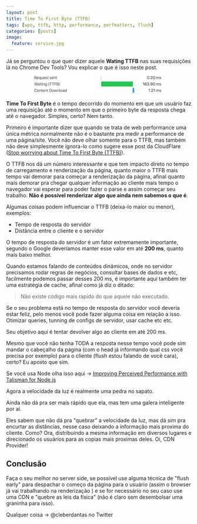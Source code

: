 ```yaml
---
layout: post
title: Time To First Byte (TTFB)
tags: [wpo, ttfb, http, performance, perfmatters, flush]
categories: [posts]
image:
  feature: service.jpg
---
```


Já se perguntou o que quer dizer aquele **Wating TTFB** nas suas requisições lá no Chrome Dev Tools? Vou explicar o que é isso neste post.

<div style="width:360px;margin:auto">
<img src="/images/posts/ttfb.png" alt="Wating TTFB" />
</div>

**Time To First Byte** é o tempo decorrido do momento em que um usuário faz uma requisição até o momento em que o primeiro byte da resposta chega até o navegador. Simples, certo? Nem tanto.

Primeiro é importante dizer que quando se trata de web performance uma única métrica normalmente não é o bastante pra medir a performance de uma página/site. Você não deve olhar somente para o TTFB, mas também não deve simplesmente ignora-lo como sugere esse post da CloudFlare (<a href="https://blog.cloudflare.com/ttfb-time-to-first-byte-considered-meaningles/" target="_blank">Stop worrying about Time To First Byte (TTFB)</a>).

O TTFB nos dá um número interessante e que tem impacto direto no tempo de carregamento e renderização da página, quanto maior o TTFB mais tempo vai demorar para começar a renderização da página, afinal quanto mais demorar pra chegar qualquer informação ao cliente mais tempo o navegador vai esperar para poder fazer o parse e assim começar seu trabalho. **Não é possível renderizar algo que ainda nem sabemos o que é**.

Algumas coisas podem influenciar o TTFB (deixa-lo maior ou menor), exemplos:

- Tempo de resposta do servidor
- Distância entre o cliente e o servidor

O tempo de resposta do servidor é um fator extremamente importante, segundo o Google deveríamos manter esse valor em até **200 ms**, quanto mais baixo melhor.

Quando estamos falando de conteúdos dinâmicos, onde no servidor precisamos rodar regras de negócios, consultar bases de dados e etc, facilmente podemos passar desses 200 ms, é importante aqui também ter uma estratégia de cache, afinal como já diz o ditado:

> Não existe código mais rapido do que aquele não executado.

Se o seu problema está no tempo de resposta do servidor você deveria estar feliz, pelo menos você pode fazer alguma coisa em relação a isso. Otimizar queries, tunning de configs de servidor, usar cache etc etc.

Seu objetivo aqui é tentar devolver algo ao cliente em até 200 ms.

Mesmo que você não tenha TODA a resposta nesse tempo você pode sim mandar o cabeçalho da página (com o head já informando qual css você precisa por exemplo) para o cliente (flush estou falando de você cara), certo? Eu aposto que sim.

Se você usa Node olha isso aqui -> <a href="https://medium.com/@mikehall314/improving-perceived-performance-with-talisman-for-node-js-d400f3328627#.r0c58dbau" target="_blank">Improving Perceived Performance with Talisman for Node.js</a>

Agora a velocidade da luz é realmente uma pedra no sapato.

Ainda não dá pra ser mais rápido que ela, mas tem uma galera inteligente por aí. 

Eles sabem que não dá pra "quebrar" a velocidade da luz, mas dá sim pra encurtar as distâncias, nesse caso deixando a informação mais proxima do cliente. Como? Ora, distribuindo a mesma informação em diversos lugares e direcionado os usuários para as copias mais proximas deles. Oi, CDN Provider!

## Conclusão
Faça o seu melhor no server side, se possível use alguma técnica de "flush early" para despachar o começo da página para o usuário  (assim o browser já vai trabalhando na renderização ) e se for necessário no seu caso use uma CDN e "quebre as leis da física" (não é claro sem desembolsar uma graninha para isso).

Qualquer coisa -> @cleberdantas no Twitter



